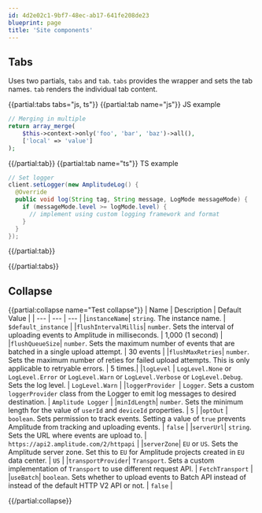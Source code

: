 ```yaml
---
id: 4d2e02c1-9bf7-48ec-ab17-641fe208de23
blueprint: page
title: 'Site components'
---
```

## Tabs

Uses two partials, `tabs` and `tab`. `tabs` provides the wrapper and sets the tab names. `tab` renders the individual tab content. 

{{partial:tabs tabs="js, ts"}}
{{partial:tab name="js"}}
JS example
```php
// Merging in multiple
return array_merge(
    $this->context->only('foo', 'bar', 'baz')->all(),
    ['local' => 'value']
);
```
{{/partial:tab}}
{{partial:tab name="ts"}}
TS example
```java
// Set logger 
client.setLogger(new AmplitudeLog() {
  @Override
  public void log(String tag, String message, LogMode messageMode) {
    if (messageMode.level >= logMode.level) {
      // implement using custom logging framework and format
    }
  }
});
```
{{/partial:tab}}

{{/partial:tabs}}

## Collapse

{{partial:collapse name="Test collapse"}}
| Name  | Description | Default Value |
| --- | --- | --- |
|`instanceName`| `string`. The instance name. | `$default_instance` |
|`flushIntervalMillis`| `number`. Sets the interval of uploading events to Amplitude in milliseconds. | 1,000 (1 second) |
|`flushQueueSize`| `number`. Sets the maximum number of events that are batched in a single upload attempt. | 30 events |
|`flushMaxRetries`| `number`. Sets the maximum number of reties for failed upload attempts. This is only applicable to retryable errors. | 5 times.|
|`logLevel` | `LogLevel.None` or `LogLevel.Error` or `LogLevel.Warn` or `LogLevel.Verbose` or `LogLevel.Debug`. Sets the log level. | `LogLevel.Warn` |
|`loggerProvider `| `Logger`. Sets a custom `loggerProvider` class from the Logger to emit log messages to desired destination. | `Amplitude Logger` |
|`minIdLength`|  `number`. Sets the minimum length for the value of `userId` and `deviceId` properties. | `5` |
|`optOut` | `boolean`. Sets permission to track events. Setting a value of `true` prevents Amplitude from tracking and uploading events. | `false` |
|`serverUrl`| `string`. Sets the URL where events are upload to. | `https://api2.amplitude.com/2/httpapi` | 
|`serverZone`| `EU` or  `US`. Sets the Amplitude server zone. Set this to `EU` for Amplitude projects created in `EU` data center. | `US` |
|`transportProvider`| `Transport`. Sets a custom implementation of `Transport` to use different request API. | `FetchTransport` |
|`useBatch`| `boolean`. Sets whether to upload events to Batch API instead of instead of the default HTTP V2 API or not. | `false` |

{{/partial:collapse}}